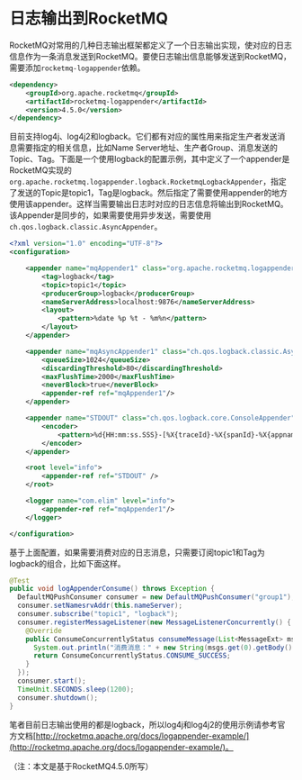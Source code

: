 # 日志输出到RocketMQ

RocketMQ对常用的几种日志输出框架都定义了一个日志输出实现，使对应的日志信息作为一条消息发送到RocketMQ。要使日志输出信息能够发送到RocketMQ，需要添加`rocketmq-logappender`依赖。

```xml
<dependency>
    <groupId>org.apache.rocketmq</groupId>
    <artifactId>rocketmq-logappender</artifactId>
    <version>4.5.0</version>
</dependency>
```

目前支持log4j、log4j2和logback。它们都有对应的属性用来指定生产者发送消息需要指定的相关信息，比如Name Server地址、生产者Group、消息发送的Topic、Tag。下面是一个使用logback的配置示例，其中定义了一个appender是RocketMQ实现的`org.apache.rocketmq.logappender.logback.RocketmqLogbackAppender`，指定了发送的Topic是topic1，Tag是logback。然后指定了需要使用appender的地方使用该appender。这样当需要输出日志时对应的日志信息将输出到RocketMQ。该Appender是同步的，如果需要使用异步发送，需要使用`ch.qos.logback.classic.AsyncAppender`。

```xml
<?xml version="1.0" encoding="UTF-8"?>
<configuration>

    <appender name="mqAppender1" class="org.apache.rocketmq.logappender.logback.RocketmqLogbackAppender">
        <tag>logback</tag>
        <topic>topic1</topic>
        <producerGroup>logback</producerGroup>
        <nameServerAddress>localhost:9876</nameServerAddress>
        <layout>
            <pattern>%date %p %t - %m%n</pattern>
        </layout>
    </appender>

    <appender name="mqAsyncAppender1" class="ch.qos.logback.classic.AsyncAppender">
        <queueSize>1024</queueSize>
        <discardingThreshold>80</discardingThreshold>
        <maxFlushTime>2000</maxFlushTime>
        <neverBlock>true</neverBlock>
        <appender-ref ref="mqAppender1"/>
    </appender>

    <appender name="STDOUT" class="ch.qos.logback.core.ConsoleAppender">
        <encoder>
            <pattern>%d{HH:mm:ss.SSS}-[%X{traceId}-%X{spanId}-%X{appname}-%X{exportable}] [%thread] %-5level %logger{36} -%msg%n</pattern>
        </encoder>
    </appender>

    <root level="info">
        <appender-ref ref="STDOUT" />
    </root>

    <logger name="com.elim" level="info">
        <appender-ref ref="mqAppender1"/>
    </logger>

</configuration>
```

基于上面配置，如果需要消费对应的日志消息，只需要订阅topic1和Tag为logback的组合，比如下面这样。

```java
@Test
public void logAppenderConsume() throws Exception {
  DefaultMQPushConsumer consumer = new DefaultMQPushConsumer("group1");
  consumer.setNamesrvAddr(this.nameServer);
  consumer.subscribe("topic1", "logback");
  consumer.registerMessageListener(new MessageListenerConcurrently() {
    @Override
    public ConsumeConcurrentlyStatus consumeMessage(List<MessageExt> msgs, ConsumeConcurrentlyContext context) {
      System.out.println("消费消息：" + new String(msgs.get(0).getBody()));
      return ConsumeConcurrentlyStatus.CONSUME_SUCCESS;
    }
  });
  consumer.start();
  TimeUnit.SECONDS.sleep(1200);
  consumer.shutdown();
}
```

笔者目前日志输出使用的都是logback，所以log4j和log4j2的使用示例请参考官方文档[http://rocketmq.apache.org/docs/logappender-example/](http://rocketmq.apache.org/docs/logappender-example/)。

（注：本文是基于RocketMQ4.5.0所写）